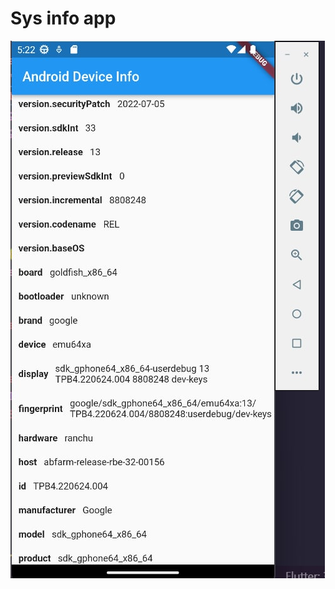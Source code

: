 # Sys info app
![illustration](https://github.com/viplash4/viplash4.github.io/blob/main/img/homework.jpg?raw=true)
